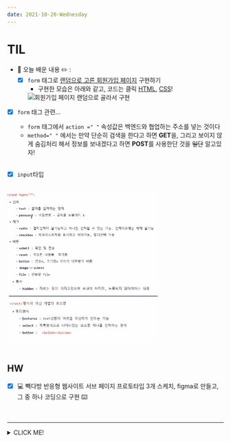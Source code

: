```yaml
---
date: 2021-10-20-Wednesday
---
```


# TIL

- 📝 오늘 배운 내용 ✏️ : 
  - [x] `form` 태그로 [랜덤으로 고른 회원가입 페이지](https://service.jobis.co/signup/account
) 구현하기 
    - 구현한 모습은 아래와 같고, 코드는 클릭 [HTML](https://github.com/ekfka4863/frontEndCourse_210901/blob/main/practice/practice_17%20(signup_system)/html/test.html), [CSS](https://github.com/ekfka4863/frontEndCourse_210901/blob/main/practice/practice_17%20(signup_system)/css/src/test.css)!       
    <img src="./images/sign_up_page_with_form.gif" alt="회원가입 페이지 랜덤으로 골라서 구현" width="" height="" style="padding-left: px;" />
    <br />

<!-- 회원가입 페이지 복습 내용 -->

  - [x] `form` 태그 관련... 
    - `form` 태그에서 `action =" "` 속성값은 백엔드와 협업하는 주소를 넣는 것이다
    - `method=" "` 에서는 만약 단순히 검색을 한다고 하면 **GET**을, 그리고 보이지 않게 숨김처리 해서 정보를 보내겠다고 하면 **POST**를 사용한단 것을 ~~일단~~ 알고있자!
    
    <br />
  
  - [x] `input`타입    
  <br />
  <img src="./images/input_type.png" alt="인풋 태그의 타입들 간략 정리 (feat. 선생님)" width="350px" height="" style="padding-left: px;" />
  <img src="./images/input_type_2.png" alt="인풋 태그의 타입들 간략 정리 (feat. 선생님)" width="350px" height="" style="padding-left: px;" />
  <br />

  
<br />

## HW
- [x] 💻 빽다방 반응형 웹사이트 서브 페이지 프로토타입 3개 스케치, figma로 만들고, 그 중 하나 코딩으로 구현 ⌨️    

<br />

---
<details>
<summary>CLICK ME!</summary>  

- cf.  
  - ✨ 선생님's 강의 ✨

</detials>   

